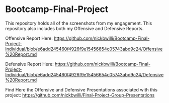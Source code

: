 # Bootcamp-Final-Project
This repository holds all of the screenshots from my engagement. This repository also includes both my Offensive and Defensive Reports.





Offensive Report Here:
https://github.com/nickbwilli/Bootcamp-Final-Project-Individual/blob/e6add245460f4926f9e15456654c05743abd9c24/Offensive%20Report.md

Defensive Report Here:
https://github.com/nickbwilli/Bootcamp-Final-Project-Individual/blob/e6add245460f4926f9e15456654c05743abd9c24/Defensive%20Report.md


Find Here the Offensive and Defensive Presentations associated with this project:
https://github.com/nickbwilli/Final-Project-Group-Presentations


